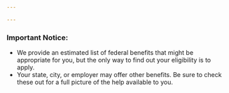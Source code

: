 ```yaml
---

---
```

<div
  class="usa-summary-box"
  role="region"
  aria-labelledby="summary-box-key-information"
>
  <div class="usa-summary-box__body">
    <h3 class="usa-summary-box__heading" id="summary-box-key-information">
      Important Notice:
    </h3>
    <div class="usa-summary-box__text">
      <ul class="usa-list">
        <li>
          We provide an estimated list of federal benefits that might be appropriate for you, but the only way to find out your eligibility is to apply.
        </li>
        <li>
            Your state, city, or employer may offer other benefits. Be sure to check these out for a full picture of the help available to you.
        </li>
      </ul>
    </div>
  </div>
</div>
